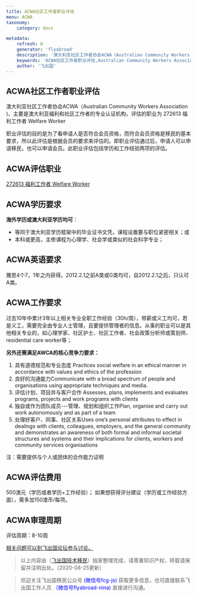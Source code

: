 ```yaml
---
title: ACWA社区工作者职业评估
menu: ACWA
taxonomy:
    category: docs

metadata:
    refresh: 0
    generator: 'flyabroad'
    description: '澳大利亚社区工作者协会ACWA（Australian Community Workers Association )，主要是澳大利亚福利和社区工作者的专业认证机构，评估的职业为	272613	福利工作者	Welfare Worker。'
    keywords: 'ACWA社区工作者职业评估,Australian Community Workers Association'
    author: '飞出国'
---
```


## ACWA社区工作者职业评估 ##

澳大利亚社区工作者协会ACWA（Australian Community Workers Association )，主要是澳大利亚福利和社区工作者的专业认证机构，评估的职业为	272613	福利工作者	Welfare Worker

职业评估的目的是为了看申请人是否符合会员资格，而符合会员资格是移民的基本要求，所以此评估是根据会员的要求来评估的。即职业评估通过后，申请人可以申请移民，也可以申请会员。此职业评估包括学历和工作经验两项的评估。

## ACWA评估职业 ##

[272613	福利工作者	Welfare Worker](anzsco.cgvisa.com/272613)

## ACWA学历要求 ##

**海外学历或澳大利亚学历均可**：

- 等同于澳大利亚学历框架中的毕业证书文凭，课程设置要与职位紧密相关；或
- 本科或更高，主修课程为心理学、社会学或类似的社会科学专业；

## ACWA英语要求 ##

雅思4个7，1年之内获得。2012.2.1之前A类或G类均可，自2012.2.1之后，只认可A类。

## ACWA工作要求 ##

过去10年中累计3年以上相关专业全职工作经验（30h/周），带薪或义工均可，若是义工，需要完全由专业人士管理，且要提供管理者的信息。从事的职业可以是其他相关专业的，如心理学家、社区护士、社区工作者、社会政策分析师或策划师、residential care worker等；	

**另外还需满足AWCA的核心竞争力要求：**

1. 具有道德规范和专业态度 Practices social welfare in an ethical manner in accordance with values and ethics of the profession
2. 良好的沟通能力Communicate with a broad spectrum of people and organisations using appropriate techniques and media.
3. 评估计划、项目并与客户合作 Assesses, plans, implements and evaluates programs, projects and work programs with clients
4. 独自或作为团队成员---管理、规划和组织工作Plan, organise and carry out work autonomously and as part of a team
5. 处理好客户、同事、社区关系Uses one’s personal attributes to effect in dealings with clients, colleagues, employers, and the general community and demonstrates an awareness of both formal and informal societal structures and systems and their implications for clients, workers and community services organisations

注：需要提供与个人或团体的合作能力证明

## ACWA评估费用 ##

500澳元（学历或者学历+工作经验）； 如果想获得评分建议（学历或工作经验方面），需多加150澳币/每项。

## ACWA审理周期 ##

评估周期：8-10周

[相关问题可以到飞出国论坛参与讨论。](http://bbs.fcgvisa.com/c/ass?target=_blank)

> 以上内容由（[飞出国技术移民](http://js.flyabroad.com.hk)）独家整理完成，请尊重知识产权，转载请保留并注明出处。（2020-08-25更新）

> 欢迎关注飞出国移民公众号 <font color=Blue>(微信号fcg-js)</font> 获取更多信息，也可直接联系飞出国工作人员 <font color=Blue>（微信号flyabroad-nina)</font> 直接进行沟通。